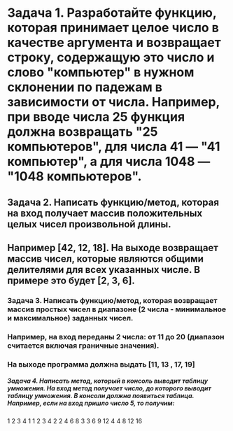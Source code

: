 # Задача 1. Разработайте функцию, которая принимает целое число в качестве аргумента и возвращает строку, содержащую это число и слово "компьютер" в нужном склонении по падежам в зависимости от числа. Например, при вводе числа 25 функция должна возвращать "25 компьютеров", для числа 41 — "41 компьютер", а для числа 1048 — "1048 компьютеров".

## Задача 2. Написать функцию/метод, которая на вход получает массив положительных целых чисел произвольной длины.
## Например [42, 12, 18]. На выходе возвращает массив чисел, которые являются общими делителями для всех указанных числе. В примере это будет [2, 3, 6].

### Задача 3. Написать функцию/метод, которая возвращает массив простых чисел в диапазоне (2 числа - минимальное и максимальное) заданных чисел.
### Например, на вход переданы 2 числа: от 11 до 20  (диапазон считается включая граничные значения).
### На выходе программа должна выдать [11, 13 , 17, 19]

##### Задача 4. Написать метод, который в консоль выводит таблицу умножения. На вход метод получает число, до которого выводит таблицу умножения. В консоли должна появиться таблица. Например, если на вход пришло число 5, то получим:
  1 2  3  4
1 1 2  3  4
2 2 4  6  8
3 3 6  9 12
4 4 8 12 16
